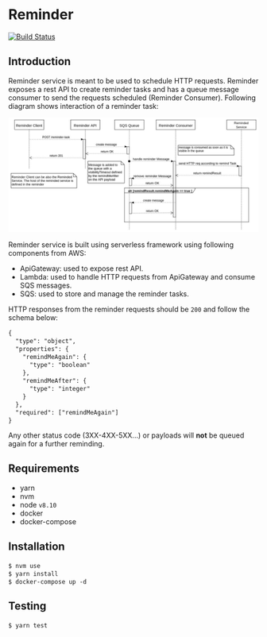 # Reminder

[![Build Status](https://travis-ci.org/vicente-valls/reminder.svg?branch=master)](https://travis-ci.org/vicente-valls/reminder)

## Introduction

Reminder service is meant to be used to schedule HTTP requests.
Reminder exposes a rest API to create reminder tasks and has a queue message consumer to send the requests scheduled (Reminder Consumer). 
Following diagram shows interaction of a reminder task:

![Sequence Diagram](https://github.com/vicente-valls/reminder/raw/master/diagrams/reminder-sequence-diagram.jpg
 "Sequence Diagram")
 
Reminder service is built using serverless framework using following components from AWS:
* ApiGateway: used to expose rest API.
* Lambda: used to handle HTTP requests from ApiGateway and consume SQS messages.
* SQS: used to store and manage the reminder tasks.

HTTP responses from the reminder requests should be `200` and follow the schema below:
```
{
  "type": "object",
  "properties": {
    "remindMeAgain": {
      "type": "boolean"
    },
    "remindMeAfter": {
      "type": "integer"
    }
  },
  "required": ["remindMeAgain"]
}
```

Any other status code (3XX-4XX-5XX...) or payloads will **not** be queued again for a further reminding.

## Requirements
* yarn
* nvm
* node `v8.10`
* docker
* docker-compose

## Installation
```
$ nvm use
$ yarn install
$ docker-compose up -d
```

## Testing
```
$ yarn test
```
